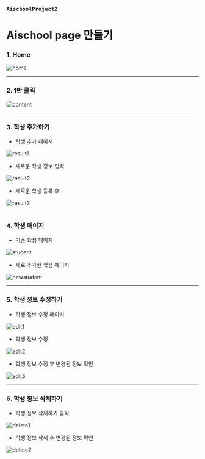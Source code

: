 ### `AischoolProject2`


# Aischool page 만들기

### 1. Home

![home](../images/aischool_home.PNG)

---

### 2. 1반 클릭 

![content](../images/aischool_detail.PNG)

---

### 3. 학생 추가하기

- 학생 추가 페이지

![result1](../images/aischool_add.PNG)

- 새로운 학생 정보 입력

![result2](../images/aischool_add_submit.PNG)

- 새로운 학생 등록 후

![result3](../images/aischool_after_add.PNG)

---

### 4. 학생 페이지 

- 기존 학생 페이지

![student](../images/aischool_student.PNG)

- 새로 추가한 학생 페이지

![newstudent](../images/aischool_new_student.PNG)

---

### 5. 학생 정보 수정하기

- 학생 정보 수정 페이지

![edit1](../images/aischool_edit1.PNG)

- 학생 정보 수정

![edit2](../images/aischool_edit2.PNG)

- 학생 정보 수정 후 변경된 정보 확인

![edit3](../images/aischool_edit3.PNG)

---

### 6. 학생 정보 삭제하기

- 학생 정보 삭제하기 클릭

![delete1](../images/aischool_delete1.PNG)

- 학생 정보 삭제 후 변경된 정보 확인

![delete2](../images/aischool_delete2.PNG)